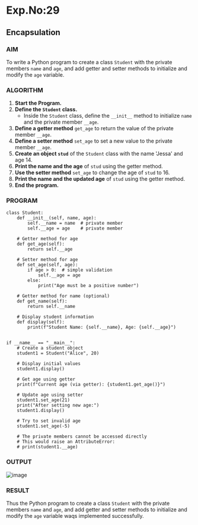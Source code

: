 # Exp.No:29  
## Encapsulation



### AIM  
To write a Python program to create a class `Student` with the private members `name` and `age`, and add getter and setter methods to initialize and modify the `age` variable.



### ALGORITHM

1. **Start the Program.**
2. **Define the `Student` class.**
   - Inside the `Student` class, define the `__init__` method to initialize `name` and the private member `__age`.
3. **Define a getter method** `get_age` to return the value of the private member `__age`.
4. **Define a setter method** `set_age` to set a new value to the private member `__age`.
5. **Create an object `stud`** of the `Student` class with the name 'Jessa' and age 14.
6. **Print the name and the age** of `stud` using the getter method.
7. **Use the setter method** `set_age` to change the age of `stud` to 16.
8. **Print the name and the updated age** of `stud` using the getter method.
9. **End the program.**



### PROGRAM

```
class Student:
    def __init__(self, name, age):
        self.__name = name  # private member
        self.__age = age    # private member
    
    # Getter method for age
    def get_age(self):
        return self.__age
    
    # Setter method for age
    def set_age(self, age):
        if age > 0:  # simple validation
            self.__age = age
        else:
            print("Age must be a positive number")
    
    # Getter method for name (optional)
    def get_name(self):
        return self.__name
    
    # Display student information
    def display(self):
        print(f"Student Name: {self.__name}, Age: {self.__age}")


if __name__ == "__main__":
    # Create a student object
    student1 = Student("Alice", 20)
    
    # Display initial values
    student1.display()
    
    # Get age using getter
    print(f"Current age (via getter): {student1.get_age()}")
    
    # Update age using setter
    student1.set_age(21)
    print("After setting new age:")
    student1.display()
    
    # Try to set invalid age
    student1.set_age(-5)
    
    # The private members cannot be accessed directly
    # This would raise an AttributeError:
    # print(student1.__age)

```

### OUTPUT
![image](https://github.com/user-attachments/assets/6b6526f4-4ef7-45eb-a0f6-9f936214fe25)

### RESULT
Thus the Python program to create a class `Student` with the private members `name` and `age`, and add getter and setter methods to initialize and modify the `age` variable waqs implemented successfully.



